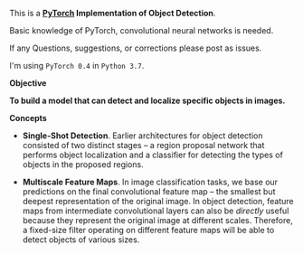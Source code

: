 This is a **[PyTorch](https://pytorch.org) Implementation of Object Detection**.

Basic knowledge of PyTorch, convolutional neural networks is needed.

If any Questions, suggestions, or corrections please post as issues.

I'm using `PyTorch 0.4` in `Python 3.7`.

**Objective**

**To build a model that can detect and localize specific objects in images.**

**Concepts** 

* **Single-Shot Detection**. Earlier architectures for object detection consisted of two distinct stages – a region proposal network that performs object localization and a classifier for detecting the types of objects in the proposed regions. 

* **Multiscale Feature Maps**. In image classification tasks, we base our predictions on the final convolutional feature map – the smallest but deepest representation of the original image. In object detection, feature maps from intermediate convolutional layers can also be _directly_ useful because they represent the original image at different scales. Therefore, a fixed-size filter operating on different feature maps will be able to detect objects of various sizes.
